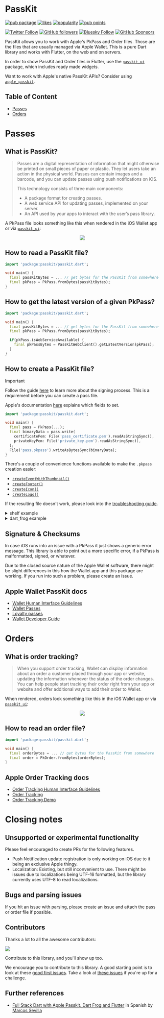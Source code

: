 # PassKit

[![pub package](https://img.shields.io/pub/v/passkit.svg)](https://pub.dev/packages/passkit)
[![likes](https://img.shields.io/pub/likes/passkit)](https://pub.dev/packages/passkit/score)
[![popularity](https://img.shields.io/pub/popularity/passkit)](https://pub.dev/packages/passkit/score)
[![pub points](https://img.shields.io/pub/points/passkit)](https://pub.dev/packages/passkit/score)


[![Twitter Follow](https://img.shields.io/twitter/follow/ue_man?style=social)](https://twitter.com/ue_man)
[![GitHub followers](https://img.shields.io/github/followers/ueman?style=social)](https://github.com/ueman)
[![Bluesky Follow](https://img.shields.io/badge/Follow%20on%20Bluesky-08f)](https://bsky.app/profile/uekoetter.dev)
[![GitHub Sponsors](https://img.shields.io/badge/Sponsor-30363D?style=flat&logo=GitHub-Sponsors&logoColor=#EA4AAA)](https://github.com/sponsors/ueman)

PassKit allows you to work with Apple's PkPass and Order files. Those are the files that are usually managed via Apple Wallet. This is a pure Dart library and works with Flutter, on the web and on servers.

In order to show PassKit and Order files in Flutter, use the [`passkit_ui`](https://pub.dev/packages/passkit_ui) package, which includes ready made widgets.

Want to work with Apple's native PassKit APIs? Consider using [`apple_passkit`](https://pub.dev/packages/apple_passkit).

## Table of Content

- [Passes](#passes)
- [Orders](#orders)

# Passes

## What is PassKit?

> Passes are a digital representation of information that might otherwise be printed on small pieces of paper or plastic. They let users take an action in the physical world. Passes can contain images and a barcode, and you can update passes using push notifications on iOS.
>
> This technology consists of three main components:
> - A package format for creating passes.
> - A web service API for updating passes, implemented on your server.
> - An API used by your apps to interact with the user’s pass library.

A PkPass file looks something like this when rendered in the iOS  Wallet app or via [`passkit_ui`](https://pub.dev/packages/passkit_ui):

<p align="center">
  <img src="https://raw.githubusercontent.com/ueman/passkit/master/passkit/assets/boarding_pass.webp"/>
</p>

## How to read a PassKit file?

```dart
import 'package:passkit/passkit.dart';

void main() {
  final passKitBytes = ... // get bytes for the PassKit from somewhere
  final pkPass = PkPass.fromBytes(passKitBytes);
}
```

## How to get the latest version of a given PkPass?

```dart
import 'package:passkit/passkit.dart';

void main() {
  final passKitBytes = ... // get bytes for the PassKit from somewhere
  final pkPass = PkPass.fromBytes(passKitBytes);

  if(pkPass.isWebServiceAvailable) {
    final pkPassBytes = PassKitWebClient().getLatestVersion(pkPass);
  }
}
```

## How to create a PassKit file?

> [!IMPORTANT]
> Follow the guide [here](https://github.com/ueman/passkit/blob/master/passkit/SIGNING.md) to learn more about the signing process. This is a requirement before you can create a pass file.
>
> Apple's documentation [here](https://developer.apple.com/library/archive/documentation/UserExperience/Conceptual/PassKit_PG/Creating.html) explains which fields to set.

```dart
import 'package:passkit/passkit.dart';

void main() {
  final pass = PkPass(...);
  final binaryData = pass.write(
    certificatePem: File('pass_certificate.pem').readAsStringSync(),
    privateKeyPem: File('private_key.pem').readAsStringSync(),
  );
  File('pass.pkpass').writeAsBytesSync(binaryData);
}
```

There's a couple of convenience functions available to make the `.pkpass` creation easier:
- [`createEventWithThumbnail()`](https://pub.dev/documentation/passkit/latest/passkit/createEventWithThumbnail.html)
- [`createFooter()`](https://pub.dev/documentation/passkit/latest/passkit/createFooter.html)
- [`createIcon()`](https://pub.dev/documentation/passkit/latest/passkit/createIcon.html)
- [`createLogo()`](https://pub.dev/documentation/passkit/latest/passkit/createLogo.html)

If the resulting file doesn't work, please look into the [troubleshooting guide](https://github.com/ueman/passkit/blob/master/passkit/TROUBLESHOOTING.md).

<details>
  <summary>shelf example</summary>

A Hello World like example with shelf looks something like this:

```dart
import 'package:shelf/shelf.dart';
import 'package:passkit/passkit.dart';

Response onRequest(Request request) {
  final pkPass = PkPass(...);
  final bytes = pkPass.write(
    certificatePem: File('passcertificate.pem').readAsStringSync(),
    privateKeyPem: File('passwordless_key.pem').readAsStringSync(),
  );

  return Response.ok(
    bytes,
    headers: {
      'Content-type': 'application/vnd.apple.pkpass',
      'Content-disposition': 'attachment; filename=pass.pkpass',
    },
  );
}
```

</details>

<details>
  <summary>dart_frog example</summary>

A Hello World like example with dart_frog looks something like this:

```dart
import 'package:dart_frog/dart_frog.dart';
import 'package:passkit/passkit.dart';

Response onRequest(RequestContext context) {
  final pkPass = PkPass(...);
  final bytes = pkPass.write(
    certificatePem: File('passcertificate.pem').readAsStringSync(),
    privateKeyPem: File('passwordless_key.pem').readAsStringSync(),
  );

  return Response.bytes(
    body: bytes,
    headers: {
      'Content-type': 'application/vnd.apple.pkpass',
      'Content-disposition': 'attachment; filename=pass.pkpass',
    },
  );
}
```

</details>

## Signature & Checksums

In case iOS runs into an issue with a PkPass it just shows a generic error message. This library is able to point out a more specific error, if a PkPass is malformatted, signed, or whatever.

Due to the closed source nature of the Apple Wallet software, there might be slight differences in this how the Wallet app and this package are working. If you run into such a problem, please create an issue.

## Apple Wallet PassKit docs

- [Wallet Human Interface Guidelines](https://developer.apple.com/design/human-interface-guidelines/wallet)
- [Wallet Passes](https://developer.apple.com/documentation/walletpasses/)
- [Loyalty passes](https://developer.apple.com/wallet/loyalty-passes/)
- [Wallet Developer Guide](https://developer.apple.com/library/archive/documentation/UserExperience/Conceptual/PassKit_PG/index.html#//apple_ref/doc/uid/TP40012195-CH1-SW1)

# Orders

## What is order tracking?

> When you support order tracking, Wallet can display information about an order a customer placed through your app or website, updating the information whenever the status of the order changes. You can help people start tracking their order right from your app or website and offer additional ways to add their order to Wallet.

When rendered, orders look something like this in the iOS Wallet app or via [`passkit_ui`](https://pub.dev/packages/passkit_ui):

<p align="center">
  <img src="https://raw.githubusercontent.com/ueman/passkit/master/passkit/assets/order_tracking.png"/>
</p>

## How to read an order file?

```dart
import 'package:passkit/passkit.dart';

void main() {
  final orderBytes = ... // get bytes for the PassKit from somewhere
  final order = PkOrder.fromBytes(orderBytes);
}
```

## Apple Order Tracking docs

- [Order Tracking Human Interface Guidelines](https://developer.apple.com/design/human-interface-guidelines/wallet#Order-tracking)
- [Order Tracking](https://developer.apple.com/documentation/walletorders)
- [Order Tracking Demo](https://applepaydemo.apple.com/order-tracking)

# Closing notes

## Unsupported or experimental functionality

Please feel encouraged to create PRs for the following features.

- Push Notification update registration is only working on iOS due to it being an exclusive Apple thingy.
- Localization: Existing, but still inconvenient to use. There might be issues due to localizations being UTF-16 formatted, but the library currently uses UTF-8 to read localizations.

## Bugs and parsing issues

If you hit an issue with parsing, please create an issue and attach the pass or order file if possible.

## Contributors

Thanks a lot to all the awesome contributors:

<a href="https://github.com/ueman/passkit/graphs/contributors">
  <img src="https://contrib.rocks/image?repo=ueman/passkit" />
</a>

Contribute to this library, and you'll show up too.

We encourage you to contribute to this library.
A good starting point is to look at these [good first issues](https://github.com/ueman/passkit/issues?q=is%3Aopen+is%3Aissue+label%3A%22package%3A+passkit%22+label%3A%22good+first+issue%22). Take a look at [these issues](https://github.com/ueman/passkit/issues?q=is%3Aopen+is%3Aissue+label%3A%22package%3A+passkit%22)
if you're up for a challenge.

## Further references

- [Full Stack Dart with Apple Passkit, Dart Frog and Flutter](https://www.youtube.com/live/FUDhgGmygKM?si=4nIR7SOYTIwYNJP4&t=27233) in Spanish by [Marcos Sevilla](https://github.com/marcossevilla)
